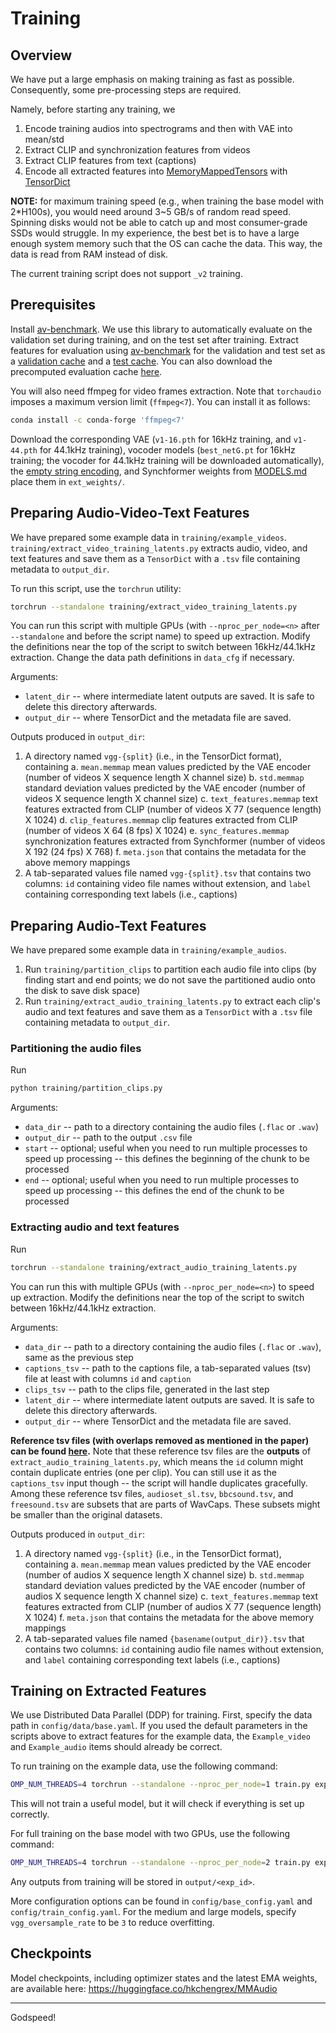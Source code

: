 # Training

## Overview

We have put a large emphasis on making training as fast as possible.
Consequently, some pre-processing steps are required.

Namely, before starting any training, we

1. Encode training audios into spectrograms and then with VAE into mean/std
2. Extract CLIP and synchronization features from videos
3. Extract CLIP features from text (captions)
4. Encode all extracted features into [MemoryMappedTensors](https://pytorch.org/tensordict/main/reference/generated/tensordict.MemoryMappedTensor.html) with [TensorDict](https://pytorch.org/tensordict/main/reference/tensordict.html)

**NOTE:** for maximum training speed (e.g., when training the base model with 2*H100s), you would need around 3~5 GB/s of random read speed. Spinning disks would not be able to catch up and most consumer-grade SSDs would struggle. In my experience, the best bet is to have a large enough system memory such that the OS can cache the data. This way, the data is read from RAM instead of disk.

The current training script does not support `_v2` training.

## Prerequisites

Install [av-benchmark](https://github.com/hkchengrex/av-benchmark). We use this library to automatically evaluate on the validation set during training, and on the test set after training.
Extract features for evaluation using [av-benchmark](https://github.com/hkchengrex/av-benchmark) for the validation and test set as a [validation cache](https://github.com/hkchengrex/MMAudio/blob/34bf089fdd2e457cd5ef33be96c0e1c8a0412476/config/data/base.yaml#L38) and a [test cache](https://github.com/hkchengrex/MMAudio/blob/34bf089fdd2e457cd5ef33be96c0e1c8a0412476/config/data/base.yaml#L31). You can also download the precomputed evaluation cache [here](https://huggingface.co/datasets/hkchengrex/MMAudio-precomputed-results/tree/main).

You will also need ffmpeg for video frames extraction. Note that `torchaudio` imposes a maximum version limit (`ffmpeg<7`). You can install it as follows:

```bash
conda install -c conda-forge 'ffmpeg<7'
```

Download the corresponding VAE (`v1-16.pth` for 16kHz training, and `v1-44.pth` for 44.1kHz training), vocoder models (`best_netG.pt` for 16kHz training; the vocoder for 44.1kHz training will be downloaded automatically), the [empty string encoding](https://github.com/hkchengrex/MMAudio/releases/download/v0.1/empty_string.pth), and Synchformer weights from [MODELS.md](https://github.com/hkchengrex/MMAudio/blob/main/docs/MODELS.md) place them in `ext_weights/`.

## Preparing Audio-Video-Text Features

We have prepared some example data in `training/example_videos`.
`training/extract_video_training_latents.py` extracts audio, video, and text features and save them as a `TensorDict` with a `.tsv` file containing metadata to `output_dir`.

To run this script, use the `torchrun` utility:

```bash
torchrun --standalone training/extract_video_training_latents.py
```

You can run this script with multiple GPUs (with `--nproc_per_node=<n>` after `--standalone` and before the script name) to speed up extraction.
Modify the definitions near the top of the script to switch between 16kHz/44.1kHz extraction.
Change the data path definitions in `data_cfg` if necessary.

Arguments:

- `latent_dir` -- where intermediate latent outputs are saved. It is safe to delete this directory afterwards.
- `output_dir` -- where TensorDict and the metadata file are saved.

Outputs produced in `output_dir`:

1. A directory named `vgg-{split}` (i.e., in the TensorDict format), containing
    a. `mean.memmap` mean values predicted by the VAE encoder (number of videos X sequence length X channel size)
    b. `std.memmap` standard deviation values predicted by the VAE encoder (number of videos X sequence length X channel size)
    c. `text_features.memmap` text features extracted from CLIP (number of videos X 77 (sequence length) X 1024)
    d. `clip_features.memmap` clip features extracted from CLIP (number of videos X 64 (8 fps) X 1024)
    e. `sync_features.memmap` synchronization features extracted from Synchformer (number of videos X 192 (24 fps) X 768)
    f. `meta.json` that contains the metadata for the above memory mappings
2. A tab-separated values file named `vgg-{split}.tsv` that contains two columns: `id` containing video file names without extension, and `label` containing corresponding text labels (i.e., captions)

## Preparing Audio-Text Features

We have prepared some example data in `training/example_audios`.

1. Run `training/partition_clips` to partition each audio file into clips (by finding start and end points; we do not save the partitioned audio onto the disk to save disk space)
2. Run `training/extract_audio_training_latents.py` to extract each clip's audio and text features and save them as a `TensorDict` with a `.tsv` file containing metadata to `output_dir`.

### Partitioning the audio files

Run

```bash
python training/partition_clips.py
```

Arguments:

- `data_dir` -- path to a directory containing the audio files (`.flac` or `.wav`)
- `output_dir` -- path to the output `.csv` file
- `start` -- optional; useful when you need to run multiple processes to speed up processing -- this defines the beginning of the chunk to be processed
- `end` -- optional; useful when you need to run multiple processes to speed up processing -- this defines the end of the chunk to be processed

### Extracting audio and text features

Run

```bash
torchrun --standalone training/extract_audio_training_latents.py
```

You can run this with multiple GPUs (with `--nproc_per_node=<n>`) to speed up extraction.
Modify the definitions near the top of the script to switch between 16kHz/44.1kHz extraction.

Arguments:

- `data_dir` -- path to a directory containing the audio files (`.flac` or `.wav`), same as the previous step
- `captions_tsv` -- path to the captions file, a tab-separated values (tsv) file at least with columns `id` and `caption`
- `clips_tsv` -- path to the clips file, generated in the last step
- `latent_dir` -- where intermediate latent outputs are saved. It is safe to delete this directory afterwards.
- `output_dir` -- where TensorDict and the metadata file are saved.

**Reference tsv files (with overlaps removed as mentioned in the paper) can be found [here](https://github.com/hkchengrex/MMAudio/releases/tag/v0.1).**
Note that these reference tsv files are the **outputs** of `extract_audio_training_latents.py`, which means the `id` column might contain duplicate entries (one per clip). You can still use it as the `captions_tsv` input though -- the script will handle duplicates gracefully.
Among these reference tsv files, `audioset_sl.tsv`, `bbcsound.tsv`, and `freesound.tsv` are subsets that are parts of WavCaps. These subsets might be smaller than the original datasets.

Outputs produced in `output_dir`:

1. A directory named `vgg-{split}` (i.e., in the TensorDict format), containing
    a. `mean.memmap` mean values predicted by the VAE encoder (number of audios X sequence length X channel size)
    b. `std.memmap` standard deviation values predicted by the VAE encoder (number of audios X sequence length X channel size)
    c. `text_features.memmap` text features extracted from CLIP (number of audios X 77 (sequence length) X 1024)
    f. `meta.json` that contains the metadata for the above memory mappings
2. A tab-separated values file named `{basename(output_dir)}.tsv` that contains two columns: `id` containing audio file names without extension, and `label` containing corresponding text labels (i.e., captions)

## Training on Extracted Features

We use Distributed Data Parallel (DDP) for training.
First, specify the data path in `config/data/base.yaml`. If you used the default parameters in the scripts above to extract features for the example data, the `Example_video` and `Example_audio` items should already be correct.

To run training on the example data, use the following command:

```bash
OMP_NUM_THREADS=4 torchrun --standalone --nproc_per_node=1 train.py exp_id=debug compile=False  debug=True example_train=True  batch_size=1
```

This will not train a useful model, but it will check if everything is set up correctly.

For full training on the base model with two GPUs, use the following command:

```bash
OMP_NUM_THREADS=4 torchrun --standalone --nproc_per_node=2 train.py exp_id=exp_1 model=small_16k
```

Any outputs from training will be stored in `output/<exp_id>`.

More configuration options can be found in `config/base_config.yaml` and `config/train_config.yaml`.
For the medium and large models, specify `vgg_oversample_rate` to be `3` to reduce overfitting.

## Checkpoints

Model checkpoints, including optimizer states and the latest EMA weights, are available here: https://huggingface.co/hkchengrex/MMAudio

---

Godspeed!
